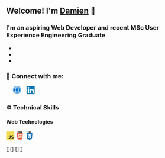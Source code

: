 ## Welcome! I'm [Damien][website] 👋
### I'm an aspiring Web Developer and recent MSc User Experience Engineering Graduate
-
-
-

### 🔗 Connect with me:
&emsp; [<img alt="damienpilat.github.io" width="22px" src="https://raw.githubusercontent.com/damienPilat/damienPilat/main/images/website.png">][website]
&ensp; [<img alt="linkedin | Damien Pilat" width="22px" src="https://raw.githubusercontent.com/damienPilat/damienPilat/main/images/linkedin.png">][linkedIn]

### ⚙️ Technical Skills
#### Web Technologies
[<img alt="Tech | JavaScript" width="22px" src="https://raw.githubusercontent.com/damienPilat/damienPilat/main/icons/javascript.jpeg">][js]
[<img alt="Tech | JavaScript" width="22px" src="https://raw.githubusercontent.com/damienPilat/damienPilat/main/icons/html5.png">][html5]
[<img alt="Tech | JavaScript" width="22px" src="https://raw.githubusercontent.com/damienPilat/damienPilat/main/icons/css3.png">][css3]


[][]
[][]

<!--
**damienPilat/damienPilat** is a ✨ _special_ ✨ repository because its `README.md` (this file) appears on your GitHub profile.

Here are some ideas to get you started:

- 🔭 I’m currently working on ...
- 🌱 I’m currently learning ...
- 👯 I’m looking to collaborate on ...
- 🤔 I’m looking for help with ...
- 💬 Ask me about ...
- 📫 How to reach me: ...
- 😄 Pronouns: ...
- ⚡ Fun fact: ...
- 🤝
-->

<!-- Social Links -->
[website]: https://damienpilat.github.io
[linkedIn]: https://www.linkedin.com/in/damien-pilat/
<!-- Web Technologies -->
[js]: https://www.javascript.com
[html5]: https://html.com/html5/
[css3]: https://www.w3.org/Style/CSS/Overview.en.html